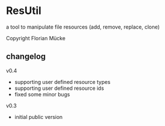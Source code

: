 # ResUtil
a tool to manipulate file resources (add, remove, replace, clone)

Copyright Florian Mücke

## changelog
v0.4
- supporting user defined resource types
- supporting user defined resource ids
- fixed some minor bugs

v0.3
- initial public version
